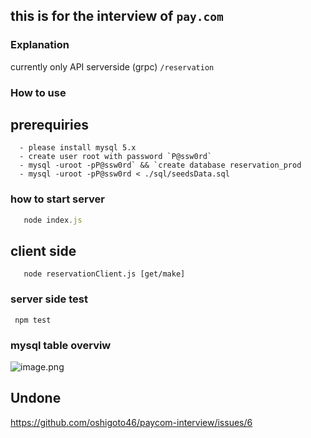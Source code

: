 ## this is for the interview of `pay.com`

### Explanation
  currently only API serverside (grpc) 
  `/reservation`

### How to use

  ## prerequiries

      - please install mysql 5.x
      - create user root with password `P@ssw0rd`
      - mysql -uroot -pP@ssw0rd` && `create database reservation_prod
      - mysql -uroot -pP@ssw0rd < ./sql/seedsData.sql

  ### how to  start server
   ```node.js
      node index.js
   ```
  ## client side
   
       node reservationClient.js [get/make]
  
 ### server side test 
   
     npm test 
    
 ### mysql table overviw
 
![image.png](https://qiita-image-store.s3.ap-northeast-1.amazonaws.com/0/1364181/9d4c4808-c960-6c49-6c2e-7d00a16bbad4.png)


## Undone
 https://github.com/oshigoto46/paycom-interview/issues/6



